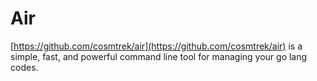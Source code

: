 # Air

[https://github.com/cosmtrek/air](https://github.com/cosmtrek/air) is a simple, fast, and powerful command line tool for managing your go lang codes.
